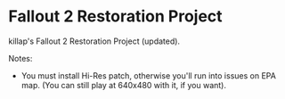 Fallout 2 Restoration Project
======

killap's Fallout 2 Restoration Project (updated).

Notes:
  * You must install Hi-Res patch, otherwise you'll run into issues on EPA map. (You can still play at 640x480 with it, if you want).
